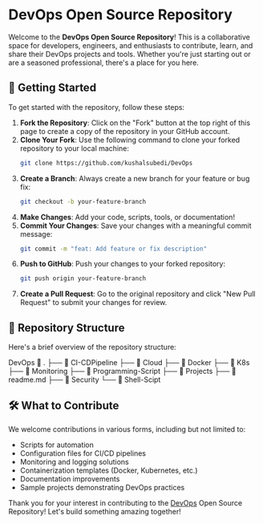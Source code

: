 
# DevOps Open Source Repository

Welcome to the **DevOps Open Source Repository**! This is a collaborative space for developers, engineers, and enthusiasts to contribute, learn, and share their DevOps projects and tools. Whether you're just starting out or are a seasoned professional, there's a place for you here.

## 🚀 Getting Started

To get started with the repository, follow these steps:

1. **Fork the Repository**: Click on the "Fork" button at the top right of this page to create a copy of the repository in your GitHub account.
2. **Clone Your Fork**: Use the following command to clone your forked repository to your local machine:
   ```bash
   git clone https://github.com/kushalsubedi/DevOps 
   ```
3. **Create a Branch**: Always create a new branch for your feature or bug fix:
   ```bash
   git checkout -b your-feature-branch
   ```
4. **Make Changes**: Add your code, scripts, tools, or documentation!
5. **Commit Your Changes**: Save your changes with a meaningful commit message:
   ```bash
   git commit -m "feat: Add feature or fix description"
   ```
6. **Push to GitHub**: Push your changes to your forked repository:
   ```bash
   git push origin your-feature-branch
   ```
7. **Create a Pull Request**: Go to the original repository and click "New Pull Request" to submit your changes for review.

## 📁 Repository Structure

Here's a brief overview of the repository structure:


DevOps 📁 .
├── 📁 CI-CDPipeline
├── 📁 Cloud
├── 📁 Docker
├── 📁 K8s
├── 📁 Monitoring
├── 📁 Programming-Script
├── 📁 Projects
├── 📁 readme.md
├── 📁 Security
└── 📁 Shell-Scipt


## 🛠️ What to Contribute

We welcome contributions in various forms, including but not limited to:

- Scripts for automation
- Configuration files for CI/CD pipelines
- Monitoring and logging solutions
- Containerization templates (Docker, Kubernetes, etc.)
- Documentation improvements
- Sample projects demonstrating DevOps practices


Thank you for your interest in contributing to the [DevOps](https://github.com/kushalsubedi/DevOps) Open Source Repository! Let's build something amazing together!

